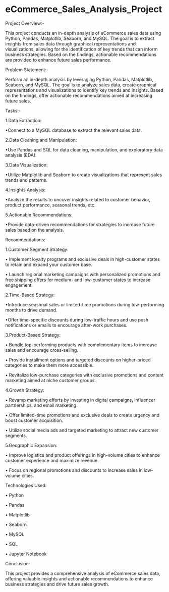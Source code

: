 # eCommerce_Sales_Analysis_Project

Project Overview:-

This project conducts an in-depth analysis of eCommerce sales data using Python, Pandas, Matplotlib, Seaborn, and MySQL. The goal is to extract insights from sales data through graphical representations and visualizations, allowing for the identification of key trends that can inform business strategies. Based on the findings, actionable recommendations are provided to enhance future sales performance.

Problem Statement:-

Perform an in-depth analysis by leveraging Python, Pandas, Matplotlib, Seaborn, and MySQL. The goal is to analyze sales data, create graphical representations and visualizations to identify key trends and insights. Based on the findings, offer actionable recommendations aimed at increasing future sales.

Tasks:-

1.Data Extraction:

•Connect to a MySQL database to extract the relevant sales data.

2.Data Cleaning and Manipulation:

•Use Pandas and SQL for data cleaning, manipulation, and exploratory data analysis (EDA).

3.Data Visualization:

•Utilize Matplotlib and Seaborn to create visualizations that represent sales trends and patterns.

4.Insights Analysis:

•Analyze the results to uncover insights related to customer behavior, product performance, seasonal trends, etc.

5.Actionable Recommendations:

•Provide data-driven recommendations for strategies to increase future sales based on the analysis.


Recommendations:

1.Customer Segment Strategy:

• Implement loyalty programs and exclusive deals in high-customer states to retain and expand your customer base.

• Launch regional marketing campaigns with personalized promotions and free shipping offers for medium- and low-customer states to increase engagement.

2.Time-Based Strategy:

•Introduce seasonal sales or limited-time promotions during low-performing months to drive demand.

•Offer time-specific discounts during low-traffic hours and use push notifications or emails to encourage after-work purchases.

3.Product-Based Strategy:

• Bundle top-performing products with complementary items to increase sales and encourage cross-selling.

• Provide installment options and targeted discounts on higher-priced categories to make them more accessible.

• Revitalize low-purchase categories with exclusive promotions and content marketing aimed at niche customer groups.

4.Growth Strategy:

• Revamp marketing efforts by investing in digital campaigns, influencer partnerships, and email marketing.

• Offer limited-time promotions and exclusive deals to create urgency and boost customer acquisition.

• Utilize social media ads and targeted marketing to attract new customer segments.

5.Geographic Expansion:

• Improve logistics and product offerings in high-volume cities to enhance customer experience and maximize revenue.

• Focus on regional promotions and discounts to increase sales in low-volume cities.


Technologies Used:

• Python

• Pandas

• Matplotlib

• Seaborn

• MySQL

• SQL

• Jupyter Notebook


Conclusion:

This project provides a comprehensive analysis of eCommerce sales data, offering valuable insights and actionable recommendations to enhance business strategies and drive future sales growth.

